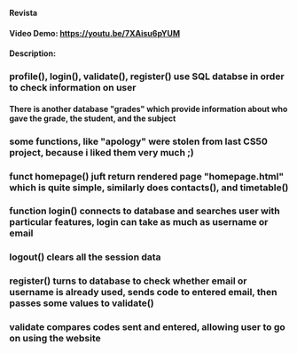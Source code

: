 **Revista**
#### Video Demo:  <https://youtu.be/7XAisu6pYUM>
#### Description:
### profile(), login(), validate(), register() use SQL databse in order to check information on user
#### There is another database "grades" which provide information about who gave the grade, the student, and the subject
### some functions, like "apology" were stolen from last CS50 project, because i liked them very much ;)
### funct homepage() juft return rendered page "homepage.html" which is quite simple, similarly does contacts(), and timetable()
### function login() connects to database and searches user with particular features, login can take as much as username or email
### logout() clears all the session data
### register() turns to database to check whether email or username is already used, sends code to entered email, then passes some values to validate()
### validate compares codes sent and entered, allowing user to go on using the website